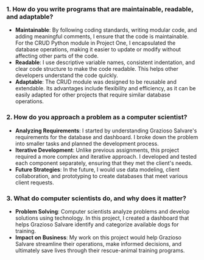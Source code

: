 ### 1. How do you write programs that are maintainable, readable, and adaptable?

- **Maintainable**: By following coding standards, writing modular code, and adding meaningful comments, I ensure that the code is maintainable. For the CRUD Python module in Project One, I encapsulated the database operations, making it easier to update or modify without affecting other parts of the code.
- **Readable**: I use descriptive variable names, consistent indentation, and clear code structure to make the code readable. This helps other developers understand the code quickly.
- **Adaptable**: The CRUD module was designed to be reusable and extendable. Its advantages include flexibility and efficiency, as it can be easily adapted for other projects that require similar database operations.

### 2. How do you approach a problem as a computer scientist?

- **Analyzing Requirements**: I started by understanding Grazioso Salvare's requirements for the database and dashboard. I broke down the problem into smaller tasks and planned the development process.
- **Iterative Development**: Unlike previous assignments, this project required a more complex and iterative approach. I developed and tested each component separately, ensuring that they met the client's needs.
- **Future Strategies**: In the future, I would use data modeling, client collaboration, and prototyping to create databases that meet various client requests.

### 3. What do computer scientists do, and why does it matter?

- **Problem Solving**: Computer scientists analyze problems and develop solutions using technology. In this project, I created a dashboard that helps Grazioso Salvare identify and categorize available dogs for training.
- **Impact on Business**: My work on this project would help Grazioso Salvare streamline their operations, make informed decisions, and ultimately save lives through their rescue-animal training programs.
